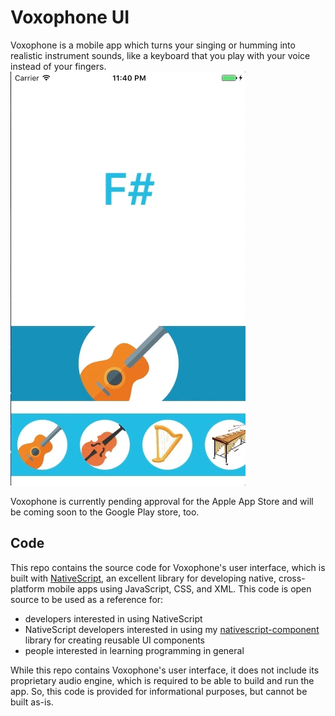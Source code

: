 # Voxophone UI

Voxophone is a mobile app which turns your singing or humming into realistic instrument sounds, like a keyboard that you play with your voice instead of your fingers. ![demo](docs/demo.gif)

Voxophone is currently pending approval for the Apple App Store and will be coming soon to the Google Play store, too.

## Code

This repo contains the source code for Voxophone's user interface, which is built with [NativeScript](https://docs.nativescript.org/), an excellent library for developing native, cross-platform mobile apps using JavaScript, CSS, and XML. This code is open source to be used as a reference for:

- developers interested in using NativeScript
- NativeScript developers interested in using my [nativescript-component](https://github.com/BinaryNate/nativescript-component) library for creating reusable UI components
- people interested in learning programming in general

While this repo contains Voxophone's user interface, it does not include its proprietary audio engine, which is required to be able to build and run the app. So, this code is provided for informational purposes, but cannot be built as-is.
